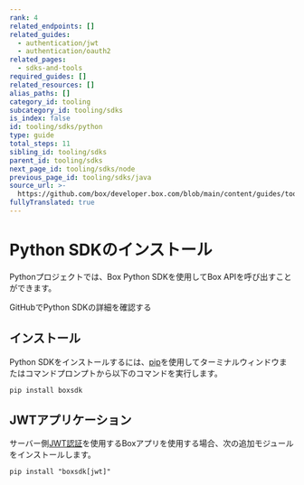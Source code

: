 ```yaml
---
rank: 4
related_endpoints: []
related_guides:
  - authentication/jwt
  - authentication/oauth2
related_pages:
  - sdks-and-tools
required_guides: []
related_resources: []
alias_paths: []
category_id: tooling
subcategory_id: tooling/sdks
is_index: false
id: tooling/sdks/python
type: guide
total_steps: 11
sibling_id: tooling/sdks
parent_id: tooling/sdks
next_page_id: tooling/sdks/node
previous_page_id: tooling/sdks/java
source_url: >-
  https://github.com/box/developer.box.com/blob/main/content/guides/tooling/sdks/python.md
fullyTranslated: true
---
```

# Python SDKのインストール

Pythonプロジェクトでは、Box Python SDKを使用してBox APIを呼び出すことができます。

<CTA to="https://github.com/box/box-python-sdk">

GitHubでPython SDKの詳細を確認する

</CTA>

## インストール

Python SDKをインストールするには、[pip][pip]を使用してターミナルウィンドウまたはコマンドプロンプトから以下のコマンドを実行します。

```shell
pip install boxsdk

```

## JWTアプリケーション

サーバー側[JWT認証][jwt]を使用するBoxアプリを使用する場合、次の追加モジュールをインストールします。

```shell
pip install "boxsdk[jwt]"

```

[pip]: https://pypi.org/project/pip/

[jwt]: g://authentication/jwt

[versioning]: g://tooling/sdks/sdk-versioning

